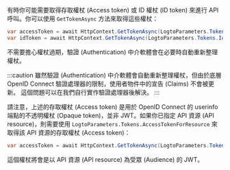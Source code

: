 有時你可能需要取得存取權杖 (Access token) 或 ID 權杖 (ID token) 來進行 API 呼叫。你可以使用 `GetTokenAsync` 方法來取得這些權杖：

```csharp
var accessToken = await HttpContext.GetTokenAsync(LogtoParameters.Tokens.AccessToken);
var idToken = await HttpContext.GetTokenAsync(LogtoParameters.Tokens.IdToken);
```

不需要擔心權杖過期，驗證 (Authentication) 中介軟體會在必要時自動重新整理權杖。

:::caution
雖然驗證 (Authentication) 中介軟體會自動重新整理權杖，但由於底層 OpenID Connect 驗證處理器的限制，使用者物件中的宣告 (Claims) 不會被更新。
這個問題可以在我們自行實作驗證處理器後解決。
:::

請注意，上述的存取權杖 (Access token) 是用於 OpenID Connect 的 userinfo 端點的不透明權杖 (Opaque token)，並非 JWT。如果你已指定 API 資源 (API resource)，則需要使用 `LogtoParameters.Tokens.AccessTokenForResource` 來取得該 API 資源的存取權杖 (Access token)：

```csharp
var accessToken = await HttpContext.GetTokenAsync(LogtoParameters.Tokens.AccessTokenForResource);
```

這個權杖將會是以 API 資源 (API resource) 為受眾 (Audience) 的 JWT。
